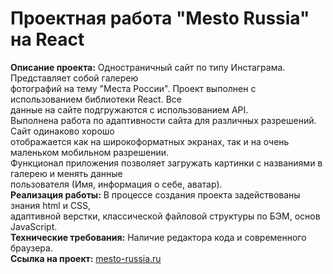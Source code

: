 # Проектная работа "Mesto Russia" на React  
**Описание проекта:** Одностраничный сайт по типу Инстаграма. Представляет собой галерею  
фотографий на тему "Места России". Проект выполнен с использованием библиотеки React. Все  
данные на сайте подгружаются с использованием API.  
Выполнена работа по адаптивности сайта для различных разрешений. Сайт одинаково хорошо  
отображается как на широкоформатных экранах, так и на очень маленьком мобильном разрешении.  
Функционал приложения позволяет загружать картинки с названиями в галерею и менять данные  
пользователя (Имя, информация о себе, аватар).  
**Реализация работы:** В процессе создания проекта задействованы знания html и CSS,  
адаптивной верстки, классической файловой структуры по БЭМ, основ JavaScript.  
**Технические требования:** Наличие редактора кода и современного браузера.  
**Ссылка на проект:** [mesto-russia.ru](https://kotovaann.github.io/mesto-react/)  
